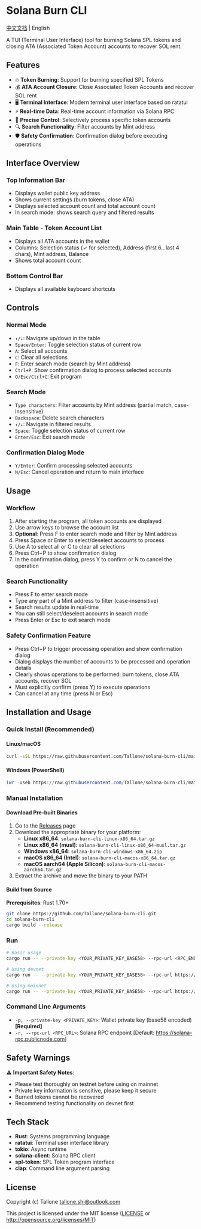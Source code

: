 # Solana Burn CLI

[中文文档](README_CN.md) | English

A TUI (Terminal User Interface) tool for burning Solana SPL tokens and closing ATA (Associated Token Account) accounts to recover SOL rent.

## Features

- 🔥 **Token Burning**: Support for burning specified SPL Tokens
- 💰 **ATA Account Closure**: Close Associated Token Accounts and recover SOL rent
- 🖥️ **Terminal Interface**: Modern terminal user interface based on ratatui
- ⚡ **Real-time Data**: Real-time account information via Solana RPC
- 🎯 **Precise Control**: Selectively process specific token accounts
- 🔍 **Search Functionality**: Filter accounts by Mint address
- 🛡️ **Safety Confirmation**: Confirmation dialog before executing operations

## Interface Overview

### Top Information Bar
- Displays wallet public key address
- Shows current settings (burn tokens, close ATA)
- Displays selected account count and total account count
- In search mode: shows search query and filtered results

### Main Table - Token Account List
- Displays all ATA accounts in the wallet
- Columns: Selection status (✓ for selected), Address (first 6...last 4 chars), Mint address, Balance
- Shows total account count

### Bottom Control Bar
- Displays all available keyboard shortcuts

## Controls

### Normal Mode
- `↑/↓`: Navigate up/down in the table
- `Space/Enter`: Toggle selection status of current row
- `A`: Select all accounts
- `C`: Clear all selections
- `F`: Enter search mode (search by Mint address)
- `Ctrl+P`: Show confirmation dialog to process selected accounts
- `Q/Esc/Ctrl+C`: Exit program

### Search Mode
- `Type characters`: Filter accounts by Mint address (partial match, case-insensitive)
- `Backspace`: Delete search characters
- `↑/↓`: Navigate in filtered results
- `Space`: Toggle selection status of current row
- `Enter/Esc`: Exit search mode

### Confirmation Dialog Mode
- `Y/Enter`: Confirm processing selected accounts
- `N/Esc`: Cancel operation and return to main interface

## Usage

### Workflow
1. After starting the program, all token accounts are displayed
2. Use arrow keys to browse the account list
3. **Optional**: Press F to enter search mode and filter by Mint address
4. Press Space or Enter to select/deselect accounts to process
5. Use A to select all or C to clear all selections
6. Press Ctrl+P to show confirmation dialog
7. In the confirmation dialog, press Y to confirm or N to cancel the operation

### Search Functionality
- Press F to enter search mode
- Type any part of a Mint address to filter (case-insensitive)
- Search results update in real-time
- You can still select/deselect accounts in search mode
- Press Enter or Esc to exit search mode

### Safety Confirmation Feature
- Press Ctrl+P to trigger processing operation and show confirmation dialog
- Dialog displays the number of accounts to be processed and operation details
- Clearly shows operations to be performed: burn tokens, close ATA accounts, recover SOL
- Must explicitly confirm (press Y) to execute operations
- Can cancel at any time (press N or Esc)

## Installation and Usage

### Quick Install (Recommended)

#### Linux/macOS
```bash
curl -sSL https://raw.githubusercontent.com/Tallone/solana-burn-cli/main/install.sh | bash
```

#### Windows (PowerShell)
```powershell
iwr -useb https://raw.githubusercontent.com/Tallone/solana-burn-cli/main/install.ps1 | iex
```

### Manual Installation

#### Download Pre-built Binaries
1. Go to the [Releases](https://github.com/Tallone/solana-burn-cli/releases) page
2. Download the appropriate binary for your platform:
   - **Linux x86_64**: `solana-burn-cli-linux-x86_64.tar.gz`
   - **Linux x86_64 (musl)**: `solana-burn-cli-linux-x86_64-musl.tar.gz`
   - **Windows x86_64**: `solana-burn-cli-windows-x86_64.zip`
   - **macOS x86_64 (Intel)**: `solana-burn-cli-macos-x86_64.tar.gz`
   - **macOS aarch64 (Apple Silicon)**: `solana-burn-cli-macos-aarch64.tar.gz`
3. Extract the archive and move the binary to your PATH

#### Build from Source
**Prerequisites**: Rust 1.70+

```bash
git clone https://github.com/Tallone/solana-burn-cli.git
cd solana-burn-cli
cargo build --release
```

### Run
```bash
# Basic usage
cargo run -- --private-key <YOUR_PRIVATE_KEY_BASE58> --rpc-url <RPC_ENDPOINT>

# Using devnet
cargo run -- --private-key <YOUR_PRIVATE_KEY_BASE58> --rpc-url https://api.devnet.solana.com

# Using mainnet
cargo run -- --private-key <YOUR_PRIVATE_KEY_BASE58> --rpc-url https://api.mainnet-beta.solana.com
```

### Command Line Arguments
- `-p, --private-key <PRIVATE_KEY>`: Wallet private key (base58 encoded) **[Required]**
- `-r, --rpc-url <RPC_URL>`: Solana RPC endpoint [Default: https://solana-rpc.publicnode.com]

## Safety Warnings

⚠️ **Important Safety Notes**:
- Please test thoroughly on testnet before using on mainnet
- Private key information is sensitive, please keep it secure
- Burned tokens cannot be recovered
- Recommend testing functionality on devnet first

## Tech Stack

- **Rust**: Systems programming language
- **ratatui**: Terminal user interface library
- **tokio**: Async runtime
- **solana-client**: Solana RPC client
- **spl-token**: SPL Token program interface
- **clap**: Command line argument parsing

## License

Copyright (c) Tallone <tallone.shi@outlook.com>

This project is licensed under the MIT license ([LICENSE] or <http://opensource.org/licenses/MIT>)

[LICENSE]: ./LICENSE
